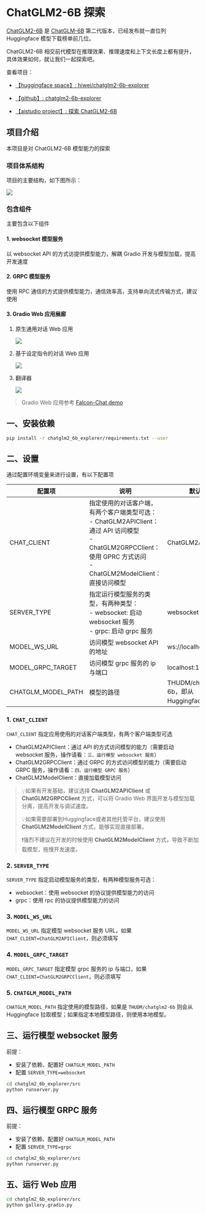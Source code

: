 # ChatGLM2-6B 探索

[ChatGLM2-6B](https://github.com/THUDM/ChatGLM2-6B) 是 [ChatGLM-6B](https://github.com/THUDM/ChatGLM-6B) 第二代版本，已经发布就一直位列 Huggingface 模型下载榜单前几位。

ChatGLM2-6B 相交前代模型在推理效果、推理速度和上下文长度上都有提升，具体效果如何，就让我们一起探索吧。

查看项目：

- [【huggingface space】: hiwei/chatglm2-6b-explorer](https://huggingface.co/spaces/hiwei/chatglm2-6b-explorer)

- [【github】: chatglm2-6b-explorer](https://github.com/hiwei93/chatglm2-6b-explorer)

- [【aistudio project】: 探索 ChatGLM2-6B](https://aistudio.baidu.com/aistudio/projectdetail/6460572)

## 项目介绍

本项目是对 ChatGLM2-6B 模型能力的探索

### 项目体系结构

项目的主要结构，如下图所示：

![](https://ai-studio-static-online.cdn.bcebos.com/d63c0f803c52468aa78da15ff8ef88502883b74257b244dba34037afe39d8e0f)

### 包含组件

主要包含以下组件

#### 1. websocket 模型服务

以 websocket API 的方式访提供模型能力，解耦 Gradio 开发与模型加载，提高开发速度

#### 2. GRPC 模型服务

使用 RPC 通信的方式提供模型能力，通信效率高，支持单向流式传输方式，建议使用

#### 3. Gradio Web 应用展廊

1) 原生通用对话 Web 应用

   ![](https://ai-studio-static-online.cdn.bcebos.com/84375e78e52742c9afdf1f94446866a0d423768495d14280b616eb23c9ba9002)
   
2) 基于设定指令的对话 Web 应用

   ![](https://ai-studio-static-online.cdn.bcebos.com/1589a111dfa54426a04eaa50a9ead628efbf559e55014f5093d7c1084fcfb7b1)
   
3) 翻译器

   ![](https://ai-studio-static-online.cdn.bcebos.com/68deb5f5d57a4ce6957bbf96b912f3829c4271ff7e144b9889212adf01dc5d53)
   
> Gradio Web 应用参考 [Falcon-Chat demo](https://huggingface.co/spaces/HuggingFaceH4/falcon-chat)


## 一、安装依赖


```bash
pip install -r chatglm2_6b_explorer/requirements.txt --user
```

## 二、设置

通过配置环境变量来进行设置，有以下配置项

| 配置项             | 说明                                                                                                                           | 默认值                                   |
| ------------------ |------------------------------------------------------------------------------------------------------------------------------| ---------------------------------------- |
| CHAT_CLIENT        | 指定使用的对话客户端，有两个客户端类型可选：<br>- ChatGLM2APIClient：通过 API 访问模型<br>- ChatGLM2GRPCClient：使用 GPRC 方式访问<br>- ChatGLM2ModelClient：直接访问模型 | ChatGLM2APIClient                        |
| SERVER_TYPE        | 指定运行模型服务的类型，有两种类型：<br>- websocket: 启动 websocket 服务<br>- grpc: 启动 grpc 服务                                                     | websocket                                |
| MODEL_WS_URL       | 访问模型 websocket API 的地址                                                                                                       | ws://localhost:10001                     |
| MODEL_GRPC_TARGET  | 访问模型 grpc 服务的 ip 与端口                                                                                                         | localhost:10002                          |
| CHATGLM_MODEL_PATH | 模型的路径                                                                                                                        | THUDM/chatglm2-6b，即从 Huggingface 下载 |

### 1. `CHAT_CLIENT`

`CHAT_CLIENT` 指定应用使用的对话客户端类型，有两个客户端类型可选

- ChatGLM2APIClient：通过 API 的方式访问模型的能力（需要启动 websocket 服务，操作请看：`三、运行模型 websocket 服务`）
- ChatGLM2GRPCClient：通过 GRPC 的方式访问模型的能力（需要启动 GRPC 服务，操作请看：`四、运行模型 GRPC 服务`）
- ChatGLM2ModelClient：直接加载模型访问

> 💡如果有开发基础，建议选择 **ChatGLM2APIClient** 或 **ChatGLM2GRPCClient** 方式，可以将 Gradio Web 界面开发与模型加载分离，提高开发与调试速度。
> 
> 💡如果需要部署到Huggingface或者其他托管平台，建议使用 **ChatGLM2ModelClient** 方式，能够实现直接部署。
> 
> ❗️强烈不建议在开发的时候使用 **ChatGLM2ModelClient** 方式，导致不断加载模型，拖慢开发速度。

### 2. `SERVER_TYPE`

`SERVER_TYPE` 指定启动模型服务的类型，有两种模型服务可选：

- websocket：使用 websocket 的协议提供模型能力的访问
- grpc：使用 rpc 的协议提供模型能力的访问


### 3. `MODEL_WS_URL`

`MODEL_WS_URL` 指定模型 websocket 服务 URL，如果 `CHAT_CLIENT=ChatGLM2APIClient`，则必须填写

### 4. `MODEL_GRPC_TARGET`

`MODEL_GRPC_TARGET` 指定模型 grpc 服务的 ip 与端口，如果 `CHAT_CLIENT=ChatGLM2GRPCClient`，则必须填写

### 5. `CHATGLM_MODEL_PATH`

`CHATGLM_MODEL_PATH` 指定使用的模型路径，如果是 `THUDM/chatglm2-6b` 则会从 Huggingface 拉取模型；如果指定本地模型路径，则使用本地模型。


## 三、运行模型 websocket 服务

前提：

- 安装了依赖、配置好 `CHATGLM_MODEL_PATH`
- 配置 `SERVER_TYPE=websocket`

```bash
cd chatglm2_6b_explorer/src
python runserver.py
```

## 四、运行模型 GRPC 服务

前提：

- 安装了依赖、配置好 `CHATGLM_MODEL_PATH`
- 配置 `SERVER_TYPE=grpc`

```bash
cd chatglm2_6b_explorer/src
python runserver.py
```

## 五、运行 Web 应用

```bash
cd chatglm2_6b_explorer/src
python gallery.gradio.py
```